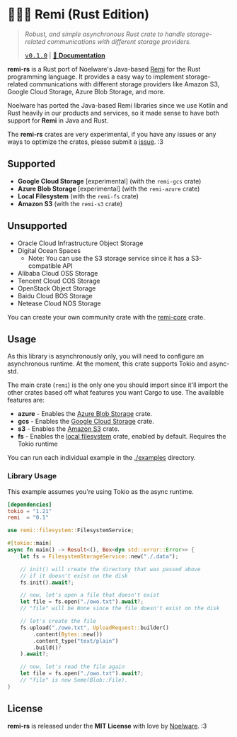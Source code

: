 # 🐻‍❄️🧶 Remi (Rust Edition)
> *Robust, and simple asynchronous Rust crate to handle storage-related communications with different storage providers.*
>
> <kbd><a href="https://github.com/Noelware/remi-rs/releases/0.1.0">v0.1.0</a></kbd> | [:scroll: **Documentation**](https://docs.rs/remi)

**remi-rs** is a Rust port of Noelware's Java-based [Remi](https://github.com/Noelware/remi) for the Rust programming language. It provides a easy way to implement storage-related communications with different storage providers like Amazon S3, Google Cloud Storage, Azure Blob Storage, and more.

Noelware has ported the Java-based Remi libraries since we use Kotlin and Rust heavily in our products and services, so it made sense to have both support for **Remi** in Java and Rust.

The **remi-rs** crates are very experimental, if you have any issues or any ways to optimize the crates, please submit a [issue](https://github.com/Noelware/remi-rs/issues/new). :3

## Supported
- **Google Cloud Storage** [experimental] (with the `remi-gcs` crate)
- **Azure Blob Storage** [experimental] (with the `remi-azure` crate)
- **Local Filesystem** (with the `remi-fs` crate)
- **Amazon S3** (with the `remi-s3` crate)

## Unsupported
- Oracle Cloud Infrastructure Object Storage
- Digital Ocean Spaces
  - Note: You can use the S3 storage service since it has a S3-compatible API
- Alibaba Cloud OSS Storage
- Tencent Cloud COS Storage
- OpenStack Object Storage
- Baidu Cloud BOS Storage
- Netease Cloud NOS Storage

You can create your own community crate with the [remi-core](https://docs.rs/remi-core) crate.

## Usage
As this library is asynchronously only, you will need to configure an asynchronous runtime. At the moment, this crate supports Tokio and async-std.

The main crate (`remi`) is the only one you should import since it'll import the other crates based off what features you want Cargo to use. The available features are:

- **azure** - Enables the [Azure Blob Storage](https://docs.rs/remi-azure) crate.
- **gcs** - Enables the [Google Cloud Storage](https://docs.rs/remi-gcs) crate.
- **s3** - Enables the [Amazon S3](https://docs.rs/remi-s3) crate.
- **fs** - Enables the [local filesystem](https://docs.rs/remi-fs) crate, enabled by default. Requires the Tokio runtime

You can run each individual example in the [./examples](./examples) directory.

### Library Usage
This example assumes you're using Tokio as the async runtime.

```toml
[dependencies]
tokio = "1.21"
remi  = "0.1"
```

```rust
use remi::filesystem::FilesystemService;

#[tokio::main]
async fn main() -> Result<(), Box<dyn std::error::Error>> {
    let fs = FilesystemStorageService::new("./.data");

    // init() will create the directory that was passed above
    // if it doesn't exist on the disk
    fs.init().await?;

    // now, let's open a file that doesn't exist
    let file = fs.open("./owo.txt").await?;
    // "file" will be None since the file doesn't exist on the disk

    // let's create the file
    fs.upload("./owo.txt", UploadRequest::builder()
        .content(Bytes::new())
        .content_type("text/plain")
        .build()?
    ).await?;

    // now, let's read the file again
    let file = fs.open("./owo.txt").await?;
    // "file" is now Some(Blob::File).
}
```

## License
**remi-rs** is released under the **MIT License** with love by [Noelware](https://noelware.org). :3
